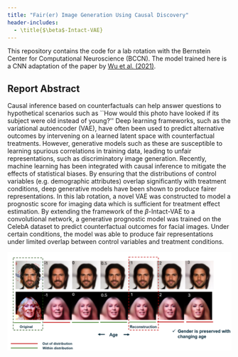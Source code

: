 ```yaml
---
title: "Fair(er) Image Generation Using Causal Discovery"
header-includes:
  - \title{$\beta$-Intact-VAE}
---
```


This repository contains the code for a lab rotation with the Bernstein Center for Computational Neuroscience (BCCN).
The model trained here is a CNN adaptation of the paper by [Wu et al. (2021)](https://arxiv.org/abs/2110.05225).


## Report Abstract
Causal inference based on counterfactuals can help answer questions to hypothetical scenarios such as ``How would this photo have looked if its subject were old instead of young?'' Deep learning frameworks, such as the variational autoencoder (VAE), have often been used to predict alternative outcomes by intervening on a learned latent space with counterfactual treatments. However, generative models such as these are susceptible to learning spurious correlations in training data, leading to unfair representations, such as discriminatory image generation. Recently, machine learning has been integrated with causal inference to mitigate the effects of statistical biases. By ensuring that the distributions of control variables (e.g. demographic attributes) overlap significantly with treatment conditions, deep generative models have been shown to produce fairer representations. In this lab rotation, a novel VAE was constructed to model a prognostic score for imaging data which is sufficient for treatment effect estimation. By extending the framework of the $\beta$-Intact-VAE to a convolutional network, a generative prognostic model was trained on the CelebA dataset to predict counterfactual outcomes for facial images. Under certain conditions, the model was able to produce fair representations under limited overlap between control variables and treatment conditions.


![image info](./images/t_age.png)

